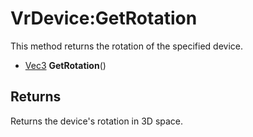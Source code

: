 # VrDevice:GetRotation

This method returns the rotation of the specified device.

- [Vec3](Vec3.md) **GetRotation**()

## Returns

Returns the device's rotation in 3D space.

